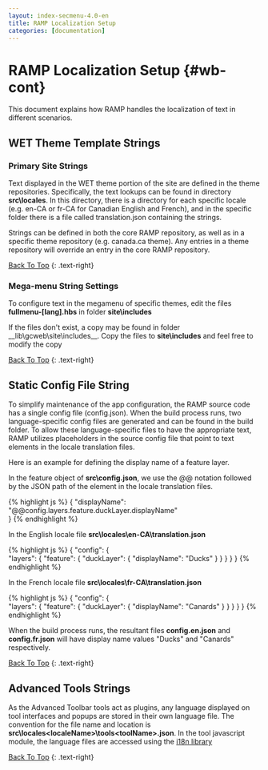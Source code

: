 ```yaml
---
layout: index-secmenu-4.0-en
title: RAMP Localization Setup
categories: [documentation]
---
```


<a name="top" />

# RAMP Localization Setup {#wb-cont}

This document explains how RAMP handles the localization of text in different scenarios.

<div class="toc"></div>

## WET Theme Template Strings

### Primary Site Strings

Text displayed in the WET theme portion of the site are defined in the theme repositories.  Specifically, the text lookups can be found in directory __src\locales__.  In this directory, there is a directory for each specific locale (e.g. en-CA or fr-CA for Canadian English and French), and in the specific folder there is a file called translation.json containing the strings.

Strings can be defined in both the core RAMP repository, as well as in a specific theme repository (e.g. canada.ca theme).  Any entries in a theme repository will override an entry in the core RAMP repository.

[Back To Top](#top)
{: .text-right}

### Mega-menu String Settings

To configure text in the megamenu of specific themes, edit the files __fullmenu-[lang].hbs__ in folder __site\includes__

If the files don't exist, a copy may be found in folder __lib\gcweb\site\includes\__.  Copy the files to __site\includes__ and feel free to modify the copy

[Back To Top](#top)
{: .text-right}

## Static Config File String

To simplify maintenance of the app configuration, the RAMP source code has a single config file (config.json).  When the build process runs, two language-specific config files are generated and can be found in the build folder.  To allow these language-specific files to have the appropriate text, RAMP utilizes placeholders in the source config file that point to text elements in the locale translation files.

Here is an example for defining the display name of a feature layer.

In the feature object of __src\config.json__, we use the @@ notation followed by the JSON path of the element in the locale translation files.

{% highlight js %}
{
    "displayName": "@@config.layers.feature.duckLayer.displayName"	    
}
{% endhighlight %}

In the English locale file __src\locales\en-CA\translation.json__

{% highlight js %}
{
    "config": {        
        "layers": {
            "feature": {
                "duckLayer": {
                    "displayName": "Ducks"
                }
			}
		}
	}
}
{% endhighlight %}

In the French locale file __src\locales\fr-CA\translation.json__

{% highlight js %}
{
    "config": {        
        "layers": {
            "feature": {
                "duckLayer": {
                    "displayName": "Canards"
                }
			}
		}
	}
}
{% endhighlight %}

When the build process runs, the resultant files __config.en.json__ and __config.fr.json__ will have display name values "Ducks" and "Canards" respectively.


[Back To Top](#top)
{: .text-right}


## Advanced Tools Strings

As the Advanced Toolbar tools act as plugins, any language displayed on tool interfaces and popups are stored in their own language file.  The convention for the file name and location is __src\locales\<localeName>\tools\<toolName>.json__.  In the tool javascript module, the language files are accessed using the [i18n library](external-libraries-en.html#i18next---i18n-for-javascript)

[Back To Top](#top)
{: .text-right}

